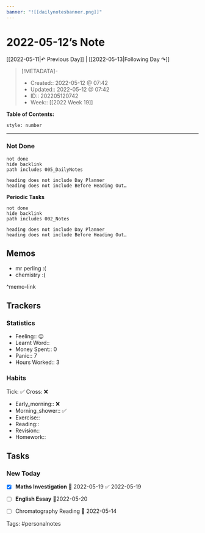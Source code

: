 ```yaml
---
banner: "![[dailynotesbanner.png]]"
---
```


# 2022-05-12’s Note

[[2022-05-11|↶ Previous Day]] | [[2022-05-13|Following Day ↷]]

> [!METADATA]-
> - Created:: 2022-05-12 @ 07:42
> - Updated:: 2022-05-12 @ 07:42
> - ID:: 202205120742
> - Week:: [[2022 Week 19]]

**Table of Contents:**
```toc
style: number
```

___
### Not Done
```tasks
not done
hide backlink
path includes 005_DailyNotes

heading does not include Day Planner
heading does not include Before Heading Out…
```
**Periodic Tasks**
```tasks
not done
hide backlink
path includes 002_Notes

heading does not include Day Planner
heading does not include Before Heading Out…
```
## Memos
- mr perling :(
- chemistry :(

^memo-link

## Trackers
### Statistics
- Feeling:: 😑
- Learnt Word:: 
- Money Spent:: 0
- Panic:: 7
- Hours Worked:: 3

### Habits

Tick: ✅ Cross: ❌

- Early_morning:: ❌
- Morning_shower:: ✅
- Exercise:: 
- Reading:: 
- Revision:: 
- Homework::

## Tasks
### New Today
- [x] **Maths Investigation** 📅 2022-05-19 ✅ 2022-05-19
- [ ] **English Essay** 📅2022-05-20
- [ ] Chromatography Reading 📅 2022-05-14


Tags: #personalnotes 